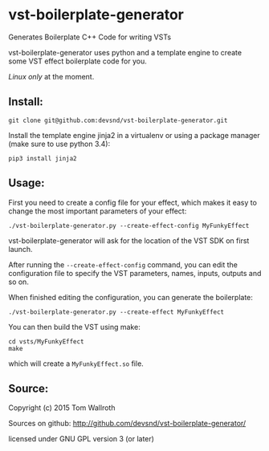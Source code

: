 vst-boilerplate-generator
=========================

Generates Boilerplate C++ Code for writing VSTs

vst-boilerplate-generator uses python and a template engine
to create some VST effect boilerplate code for you.

*Linux only* at the moment.

Install:
-------------------------

    git clone git@github.com:devsnd/vst-boilerplate-generator.git

Install the template engine jinja2 in a virtualenv or using a package manager
(make sure to use python 3.4):

    pip3 install jinja2

Usage:
-------------------------

First you need to create a config file for your effect, which makes it easy
to change the most important parameters of your effect:

    ./vst-boilerplate-generator.py --create-effect-config MyFunkyEffect

vst-boilerplate-generator will ask for the location of the VST SDK on first launch.

After running the `--create-effect-config` command, you can edit the configuration
file to specify the VST parameters, names, inputs, outputs and so on.

When finished editing the configuration, you can generate the boilerplate:

    ./vst-boilerplate-generator.py --create-effect MyFunkyEffect

You can then build the VST using make:

    cd vsts/MyFunkyEffect
    make

which will create a `MyFunkyEffect.so` file.


Source:
-------------------------

Copyright (c) 2015 Tom Wallroth

Sources on github:
  http://github.com/devsnd/vst-boilerplate-generator/

licensed under GNU GPL version 3 (or later)